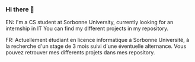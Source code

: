 ### Hi there 👋
EN:
I'm a CS student at Sorbonne University, currently looking for an internship in IT 
You can find my different projects in my repository.

FR:
Actuellement étudiant en licence informatique à Sorbonne Université, à la recherche d'un stage de 3 mois suivi d'une éventuelle alternance.
Vous pouvez retrouver mes differents projets dans mes repository.
